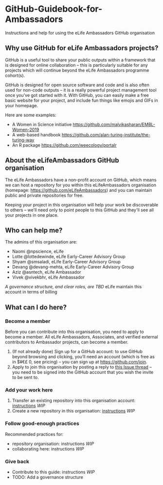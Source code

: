 # GitHub-Guidebook-for-Ambassadors
Instructions and help for using the eLife Ambassadors GitHub organisation

## Why use GitHub for eLife Ambassadors projects?

GitHub is a useful tool to share your public outputs within a framework that is designed for online collaboration – this is particularly suitable for any projects which will continue beyond the eLife Ambassadors programme cohort(s).

GitHub is designed for open source software and code and is also often used for non-code outputs – it is a really powerful project management tool once you’ve got started with it. With GitHub, you can easily make a free basic website for your project, and include fun things like emojis and GIFs in your homepage. 

Here are some examples:
* A Women in Science initiative https://github.com/malvikasharan/EMBL-Women-2019
* A  web-based handbook https://github.com/alan-turing-institute/the-turing-way 
* An R package https://github.com/weecology/portalr 

## About the eLifeAmbassadors GitHub organisation

The eLife Ambassadors have a non-profit account on GitHub, which means we can host a repository for you within this eLifeAmbassadors organisation (homepage: https://github.com/eLifeAmbassadors) and you can maintain public and private repositories for free.

Keeping your project in this organisation will help your work be discoverable to others – we'll need only to point people to this GitHub and they'll see all your projects in one place.

## Who can help me?

The admins of this organisation are:
- Naomi @npscience, eLife
- Lotte @lottedewinde, eLife Early-Career Advisory Group
- Shyam @smsaladi, eLife Early-Career Advisory Group
- Devang @devang-mehta, eLife Early-Career Advisory Group
- Aziz @asntech, eLife Ambassador
- Vivek @vivekbhr, eLife Ambassador 

*A governance structure, and clear roles, are TBD*
eLife maintain this account in terms of billing

## What can I do here?

### Become a member
Before you can contribute into this organisation, you need to apply to become a member. All eLife Ambassadors, Associates, and verified external contributors to Ambassador projects, can become a member.

1. (If not already done) Sign up for a GitHub account: to use GitHub beyond browsing and clicking, you’ll need an account (which is free as in $¥€£ 0, see pricing) – you can sign up at https://github.com/join. 
2. Apply to join this organisation by posting a reply to [this Issue thread](https://github.com/eLifeAmbassadors/GitHub-Guidebook-for-Ambassadors/issues/1) – you need to be signed into the GitHub account that you wish the invite to be sent to.

### Add your work here
1. Transfer an existing repository into this organisation account: [instructions](docs/transferring-a-repository-into-here.md) *WIP*
2. Create a new repository in this organisation: [instructions](docs/creating-a-new-repository.md) *WIP*

### Follow good-enough practices
Recommended practices for:
* repository organisation: instructions *WIP*
* collaborating here: instructions *WIP*

### Give back
* Contribute to this guide: instructions *WIP*
* TODO: Add a governance structure
